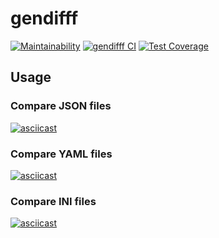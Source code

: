 # gendifff

[![Maintainability](https://api.codeclimate.com/v1/badges/ecf0b49710a3978b6dac/maintainability)](https://codeclimate.com/github/RamilAlbakov/frontend-project-lvl2/maintainability)
[![gendifff CI](https://github.com/RamilAlbakov/frontend-project-lvl2/workflows/gendifff%20CI/badge.svg)](https://github.com/RamilAlbakov/frontend-project-lvl2/actions)
[![Test Coverage](https://api.codeclimate.com/v1/badges/ecf0b49710a3978b6dac/test_coverage)](https://codeclimate.com/github/RamilAlbakov/frontend-project-lvl2/test_coverage)

## Usage

### Compare JSON files

[![asciicast](https://asciinema.org/a/356415.svg)](https://asciinema.org/a/356415)

### Compare YAML files

[![asciicast](https://asciinema.org/a/356416.svg)](https://asciinema.org/a/356416)

### Compare INI files

[![asciicast](https://asciinema.org/a/356756.svg)](https://asciinema.org/a/356756)
